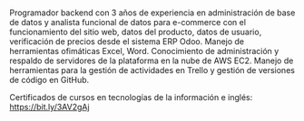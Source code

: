 # 
Programador backend con 3 años de experiencia en administración de base de datos y analista funcional de datos para e-commerce con el funcionamiento del sitio web, datos del producto, datos de usuario, verificación de precios desde el sistema ERP Odoo.
Manejo de herramientas ofimáticas Excel, Word.
Conocimiento de administración y respaldo de servidores de la plataforma en la nube de AWS EC2.
Manejo de herramientas para la gestión de actividades en Trello y gestión de versiones de código en GitHub.

Certificados de cursos en tecnologías de la información e inglés:
https://bit.ly/3AV2gAj

